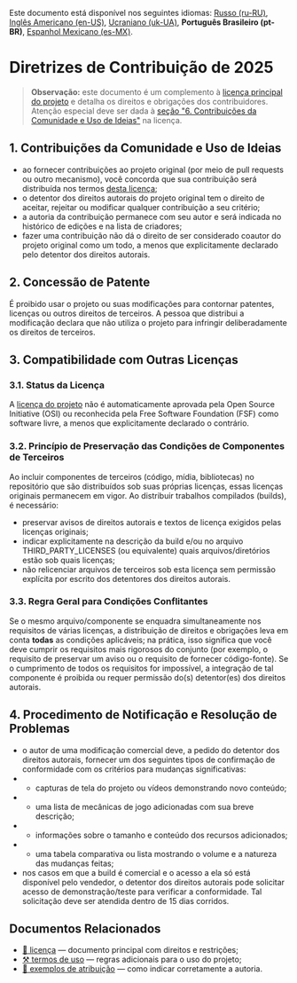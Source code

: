 Este documento está disponível nos seguintes idiomas: [Russo (ru-RU)](/other-langs/CONTRIBUTING_ru-RU.md), [Inglês Americano (en-US)](/CONTRIBUTING.md), [Ucraniano (uk-UA)](/other-langs/CONTRIBUTING_uk-UA.md), **Português Brasileiro (pt-BR)**, [Espanhol Mexicano (es-MX)](/other-langs/CONTRIBUTING_es-MX.md).

# Diretrizes de Contribuição de 2025

> **Observação:** este documento é um complemento à [licença principal do projeto](/other-langs/LICENSE_pt-BR.md) e detalha os direitos e obrigações dos contribuidores. Atenção especial deve ser dada à [seção "6. Contribuições da Comunidade e Uso de Ideias"](/other-langs/LICENSE_pt-BR.md#1-contribuições-da-comunidade-e-uso-de-ideias) na licença.

## 1. Contribuições da Comunidade e Uso de Ideias

* ao fornecer contribuições ao projeto original (por meio de pull requests ou outro mecanismo), você concorda que sua contribuição será distribuída nos termos [desta licença](/other-langs/LICENSE_pt-BR.md);
* o detentor dos direitos autorais do projeto original tem o direito de aceitar, rejeitar ou modificar qualquer contribuição a seu critério;
* a autoria da contribuição permanece com seu autor e será indicada no histórico de edições e na lista de criadores;
* fazer uma contribuição não dá o direito de ser considerado coautor do projeto original como um todo, a menos que explicitamente declarado pelo detentor dos direitos autorais.

## 2. Concessão de Patente

É proibido usar o projeto ou suas modificações para contornar patentes, licenças ou outros direitos de terceiros. A pessoa que distribui a modificação declara que não utiliza o projeto para infringir deliberadamente os direitos de terceiros.

## 3. Compatibilidade com Outras Licenças

### 3.1. Status da Licença

A [licença do projeto](/LICENSE_pt-BR.md) não é automaticamente aprovada pela Open Source Initiative (OSI) ou reconhecida pela Free Software Foundation (FSF) como software livre, a menos que explicitamente declarado o contrário.

### 3.2. Princípio de Preservação das Condições de Componentes de Terceiros

Ao incluir componentes de terceiros (código, mídia, bibliotecas) no repositório que são distribuídos sob suas próprias licenças, essas licenças originais permanecem em vigor. Ao distribuir trabalhos compilados (builds), é necessário:

* preservar avisos de direitos autorais e textos de licença exigidos pelas licenças originais;
* indicar explicitamente na descrição da build e/ou no arquivo THIRD_PARTY_LICENSES (ou equivalente) quais arquivos/diretórios estão sob quais licenças;
* não relicenciar arquivos de terceiros sob esta licença sem permissão explícita por escrito dos detentores dos direitos autorais.

### 3.3. Regra Geral para Condições Conflitantes

Se o mesmo arquivo/componente se enquadra simultaneamente nos requisitos de várias licenças, a distribuição de direitos e obrigações leva em conta **todas** as condições aplicáveis; na prática, isso significa que você deve cumprir os requisitos mais rigorosos do conjunto (por exemplo, o requisito de preservar um aviso ou o requisito de fornecer código-fonte). Se o cumprimento de todos os requisitos for impossível, a integração de tal componente é proibida ou requer permissão do(s) detentor(es) dos direitos autorais.

## 4. Procedimento de Notificação e Resolução de Problemas

* o autor de uma modificação comercial deve, a pedido do detentor dos direitos autorais, fornecer um dos seguintes tipos de confirmação de conformidade com os critérios para mudanças significativas:
* * capturas de tela do projeto ou vídeos demonstrando novo conteúdo;
* * uma lista de mecânicas de jogo adicionadas com sua breve descrição;
* * informações sobre o tamanho e conteúdo dos recursos adicionados;
* * uma tabela comparativa ou lista mostrando o volume e a natureza das mudanças feitas;
* nos casos em que a build é comercial e o acesso a ela só está disponível pelo vendedor, o detentor dos direitos autorais pode solicitar acesso de demonstração/teste para verificar a conformidade. Tal solicitação deve ser atendida dentro de 15 dias corridos.

## Documentos Relacionados

* [📜 licença](/other-langs/LICENSE_pt-BR.md) — documento principal com direitos e restrições;
* [⚒️ termos de uso](/other-langs/TERMS_OF_USE_pt-BR.md) — regras adicionais para o uso do projeto;
* [👤 exemplos de atribuição](/other-langs/ATTRIBUTION_pt-BR.md) — como indicar corretamente a autoria.
